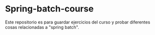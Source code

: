 # Spring-batch-course

Este repositorio es para guardar ejercicios del curso y probar diferentes cosas relacionadas a "spring batch".
